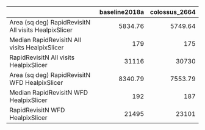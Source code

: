|                                                      |   baseline2018a |   colossus_2664 |
|:-----------------------------------------------------|----------------:|----------------:|
| Area (sq deg) RapidRevisitN All visits HealpixSlicer |         5834.76 |         5749.64 |
| Median RapidRevisitN All visits HealpixSlicer        |          179    |          175    |
| RapidRevisitN All visits HealpixSlicer               |        31116    |        30730    |
| Area (sq deg) RapidRevisitN WFD HealpixSlicer        |         8340.79 |         7553.79 |
| Median RapidRevisitN WFD HealpixSlicer               |          192    |          187    |
| RapidRevisitN WFD HealpixSlicer                      |        21495    |        23101    |
